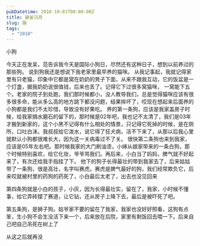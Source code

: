 ```yaml
---
pubDatetime: 2010-10-01T00:00:00Z
title: 破釜沉舟
slug: 路
tags:
  - "2010"
---
```


小狗

今天正在发呆，范告诉我今天是国际小狗日，尽然还有这种日子，想到以前养过的那些狗。 说到狗我还是想说下我老家里最早养的猫咪。
从我记事起，我就记得家里有只老猫，印象中它都是窝在奶奶的凳子下面，从来不跟我互动，它的饭盆是一个灯盏，据我奶奶说很值钱，后来也丢了。记得它下过很多窝猫咪， 一窝能下五个。老家的院子到处跑，我们那时候都小，没人教导我们，总是觉得猫咪应该有很多很多命，能从多么高的地方跳下都没问题，结果摔坏了，哎现在想起来后面养的小狗都是我们不太珍惜，导致没有好果吃。
养的第一条狗，应该是我家盖房子时候，给我家搞水磨石的留下的，那时候是02年吧，我也记不太清了，我们是03年才搬到新家的，这个小黑不记得有什么相处的情景，只记得它死掉的时候，是在厕所，口吐白沫。我叔叔给它泼水，说它得了狂犬病，活不下来了，从那以后我心里就默认小狗都很难长大，因为这一关病毒过不了关。
很快第二条狗也来到我家，应该是05年左右吧。那时候我家的大门刷油漆，小婶从娘家带来的一条白狗，那个时候特别喜欢，给它化妆，爷爷骂我们。再后来，小白当了妈妈，脾气就不好起来了，有次还给我手指挂了下。 他下的狗子长得最壮的带到我家去了，后来姑姑带了一条狗，很是高壮，名字叫赛虎。赛虎是脾气最好的狗，我们经常欺负它，后来哎就被村里的药狗的药死了，小白最后太老了，出去也没见回来

第四条狗就是小白的孩子，小灰，因为长得最壮实，留在了，我家，小时候不懂事，给它弄砖摆了赛道，让它钻，还从房子上降下去，最后是被吓死了吧。

第五条狗，是狮子狗。姑爷家不要的留在了我家，我家也没好好照看，这狗有点笨，生小狗不会生没活下来一个，后来放在后院，家里有剩饭回去喂一下。后来自己吧自己吊死在树上了

从这之后就再没
